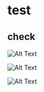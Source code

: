 # test
## check



![Alt Text](https://giphy.com/gifs/yxSUYl58s2Z3sdPQme/html5)

![Alt Text](https://gph.is/g/Z86YNPX)

![Alt Text](https://media.giphy.com/media/yxSUYl58s2Z3sdPQme/giphy.gif)
